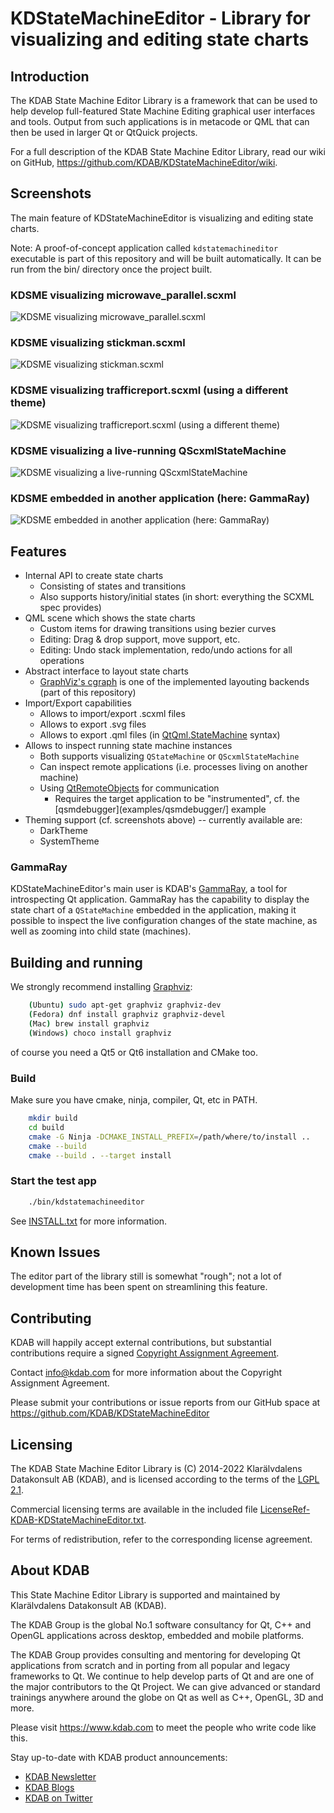# KDStateMachineEditor - Library for visualizing and editing state charts

## Introduction

The KDAB State Machine Editor Library is a framework that can be used to
help develop full-featured State Machine Editing graphical user interfaces
and tools.  Output from such applications is in metacode or QML that can
then be used in larger Qt or QtQuick projects.

For a full description of the KDAB State Machine Editor Library, read our
wiki on GitHub, <https://github.com/KDAB/KDStateMachineEditor/wiki>.

## Screenshots

The main feature of KDStateMachineEditor is visualizing and editing state charts.

Note: A proof-of-concept application called `kdstatemachineditor` executable is part of this repository
and will be built automatically.  It can be run from the bin/ directory once the project built.

### KDSME visualizing microwave_parallel.scxml

![KDSME visualizing microwave_parallel.scxml](screenshots/kdstatemachineeditor_microwave_parallel.png)

### KDSME visualizing stickman.scxml

![KDSME visualizing stickman.scxml](screenshots/kdstatemachineeditor-stickman.png)

### KDSME visualizing trafficreport.scxml (using a different theme)

![KDSME visualizing trafficreport.scxml (using a different theme)](screenshots/kdstatemachineeditor_trafficreport_systemtheme.png)

### KDSME visualizing a live-running QScxmlStateMachine

![KDSME visualizing a live-running QScxmlStateMachine](screenshots/kdstatemachineeditor_qscxmldebugger.png)

### KDSME embedded in another application (here: GammaRay)

![KDSME embedded in another application (here: GammaRay)](screenshots/gammaray-qsm-debugger.png)

## Features

* Internal API to create state charts
  * Consisting of states and transitions
  * Also supports history/initial states (in short: everything the SCXML spec provides)
* QML scene which shows the state charts
  * Custom items for drawing transitions using bezier curves
  * Editing: Drag & drop support, move support, etc.
  * Editing: Undo stack implementation, redo/undo actions for all operations
* Abstract interface to layout state charts
  * [GraphViz's cgraph](https://www.graphviz.org/pdf/libguide.pdf) is one of the implemented
    layouting backends (part of this repository)
* Import/Export capabilities
  * Allows to import/export .scxml files
  * Allows to export .svg files
  * Allows to export .qml files
    (in [QtQml.StateMachine](https://doc.qt.io/qt-5/qmlstatemachine.html) syntax)
* Allows to inspect running state machine instances
  * Both supports visualizing `QStateMachine` or `QScxmlStateMachine`
  * Can inspect remote applications (i.e. processes living on another machine)
  * Using [QtRemoteObjects](https://doc.qt.io/qt-5/qtremoteobjects-index.html) for communication
    * Requires the target application to be "instrumented",
      cf. the [qsmdebugger](examples/qsmdebugger/] example
* Theming support (cf. screenshots above) -- currently available are:
  * DarkTheme
  * SystemTheme

### GammaRay

KDStateMachineEditor's main user is KDAB's [GammaRay](https://github.com/KDAB/GammaRay), a tool
for introspecting Qt application.  GammaRay has the capability to display the state chart of
a `QStateMachine` embedded in the application, making it possible to inspect the live
configuration changes of the state machine, as well as zooming into child state (machines).

## Building and running

We strongly recommend installing [Graphviz](https://graphviz.org):

```bash
    (Ubuntu) sudo apt-get graphviz graphviz-dev
    (Fedora) dnf install graphviz graphviz-devel
    (Mac) brew install graphviz
    (Windows) choco install graphviz
```

of course you need a Qt5 or Qt6 installation and CMake too.

### Build

Make sure you have cmake, ninja, compiler, Qt, etc in PATH.

```bash
    mkdir build
    cd build
    cmake -G Ninja -DCMAKE_INSTALL_PREFIX=/path/where/to/install ..
    cmake --build
    cmake --build . --target install
```

### Start the test app

```bash
    ./bin/kdstatemachineeditor
```

See [INSTALL.txt](INSTALL.txt) for more information.

## Known Issues

The editor part of the library still is somewhat "rough"; not a lot of development time has been
spent on streamlining this feature.

## Contributing

KDAB will happily accept external contributions, but substantial contributions require a signed
[Copyright Assignment Agreement](docs/KDStateMachineEditor-CopyrightAssignmentForm.pdf).

Contact info@kdab.com for more information about the Copyright Assignment Agreement.

Please submit your contributions or issue reports from our GitHub space at
<https://github.com/KDAB/KDStateMachineEditor>

## Licensing

The KDAB State Machine Editor Library is (C) 2014-2022 Klarälvdalens Datakonsult AB (KDAB), and
is licensed according to the terms of the [LGPL 2.1](LICENSES/LGPL-2.1-only.txt).

Commercial licensing terms are available in the included file
[LicenseRef-KDAB-KDStateMachineEditor.txt](LICENSES/LicenseRef-KDAB-KDStateMachineEditor.txt).

For terms of redistribution, refer to the corresponding license agreement.

## About KDAB

This State Machine Editor Library is supported and maintained by
Klarälvdalens Datakonsult AB (KDAB).

The KDAB Group is the global No.1 software consultancy for Qt, C++ and
OpenGL applications across desktop, embedded and mobile platforms.

The KDAB Group provides consulting and mentoring for developing Qt applications
from scratch and in porting from all popular and legacy frameworks to Qt.
We continue to help develop parts of Qt and are one of the major contributors
to the Qt Project. We can give advanced or standard trainings anywhere
around the globe on Qt as well as C++, OpenGL, 3D and more.

Please visit <https://www.kdab.com> to meet the people who write code like this.

Stay up-to-date with KDAB product announcements:

* [KDAB Newsletter](https://news.kdab.com)
* [KDAB Blogs](https://www.kdab.com/category/blogs)
* [KDAB on Twitter](https://twitter.com/KDABQt)
